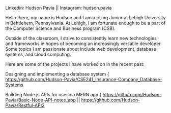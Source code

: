 
Linkedin: Hudson Pavia ||
Instagram: hudson.pavia

Hello there, my name is Hudson and I am a rising Junior at Lehigh University in Behtlehem, Pennsylvania.
At Lehigh, I am fortunate enough to be a part of the Computer Science and Business program (CSB).

Outside of the classroom, I strive to consistently learn new technologies and frameworks in hopes of becoming an increasingly versatile developer.
Some topics I am passionate about include web development, database systems, and cloud computing.

Here are some of the projects I have worked on in the recent past:

Designing and implementing a database system { https://github.com/Hudson-Pavia/CSE241_Insurance-Company_Database-Systems

Building Node.js APIs for use in a MERN app {    https://github.com/Hudson-Pavia/Basic-Node-API-notes_app || https://github.com/Hudson-Pavia/Restful-API2

